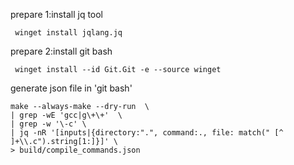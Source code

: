 prepare 1:install jq tool
```
 winget install jqlang.jq
```

prepare 2:install git bash
```
 winget install --id Git.Git -e --source winget
```

generate json file in 'git bash'
```
make --always-make --dry-run  \
| grep -wE 'gcc|g\+\+'  \
| grep -w '\-c' \
| jq -nR '[inputs|{directory:".", command:., file: match(" [^ ]+\\.c").string[1:]}]' \
> build/compile_commands.json
```
